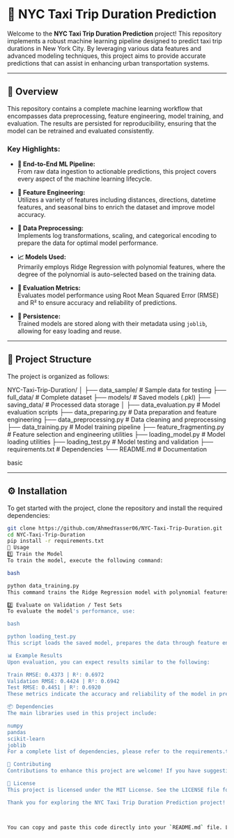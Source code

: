 # 🚖 NYC Taxi Trip Duration Prediction

Welcome to the **NYC Taxi Trip Duration Prediction** project! This repository implements a robust machine learning pipeline designed to predict taxi trip durations in New York City. By leveraging various data features and advanced modeling techniques, this project aims to provide accurate predictions that can assist in enhancing urban transportation systems.

---

## 📌 Overview

This repository contains a complete machine learning workflow that encompasses data preprocessing, feature engineering, model training, and evaluation. The results are persisted for reproducibility, ensuring that the model can be retrained and evaluated consistently.

### Key Highlights:

- **🚀 End-to-End ML Pipeline:**  
  From raw data ingestion to actionable predictions, this project covers every aspect of the machine learning lifecycle.

- **🧮 Feature Engineering:**  
  Utilizes a variety of features including distances, directions, datetime features, and seasonal bins to enrich the dataset and improve model accuracy.

- **🔧 Data Preprocessing:**  
  Implements log transformations, scaling, and categorical encoding to prepare the data for optimal model performance.

- **📈 Models Used:**  
  Primarily employs Ridge Regression with polynomial features, where the degree of the polynomial is auto-selected based on the training data.

- **📝 Evaluation Metrics:**  
  Evaluates model performance using Root Mean Squared Error (RMSE) and R² to ensure accuracy and reliability of predictions.

- **💾 Persistence:**  
  Trained models are stored along with their metadata using `joblib`, allowing for easy loading and reuse.

---

## 📂 Project Structure

The project is organized as follows:

NYC-Taxi-Trip-Duration/
│
├── data_sample/ # Sample data for testing
├── full_data/ # Complete dataset
├── models/ # Saved models (.pkl)
├── saving_data/ # Processed data storage
│
├── data_evaluation.py # Model evaluation scripts
├── data_preparing.py # Data preparation and feature engineering
├── data_preprocessing.py # Data cleaning and preprocessing
├── data_training.py # Model training pipeline
├── feature_fragmenting.py # Feature selection and engineering utilities
├── loading_model.py # Model loading utilities
├── loading_test.py # Model testing and validation
├── requirements.txt # Dependencies
└── README.md # Documentation

basic


---

## ⚙️ Installation

To get started with the project, clone the repository and install the required dependencies:

```bash
git clone https://github.com/AhmedYasser06/NYC-Taxi-Trip-Duration.git
cd NYC-Taxi-Trip-Duration
pip install -r requirements.txt
🚀 Usage
1️⃣ Train the Model
To train the model, execute the following command:

bash

python data_training.py
This command trains the Ridge Regression model with polynomial features, automatically selecting the optimal degree. The trained model, along with preprocessors and metadata, will be saved in the models/ directory.

2️⃣ Evaluate on Validation / Test Sets
To evaluate the model's performance, use:

bash

python loading_test.py
This script loads the saved model, prepares the data through feature engineering and preprocessing, and evaluates the model using RMSE and R² metrics.

📊 Example Results
Upon evaluation, you can expect results similar to the following:

Train RMSE: 0.4373 | R²: 0.6972
Validation RMSE: 0.4424 | R²: 0.6942
Test RMSE: 0.4451 | R²: 0.6920
These metrics indicate the accuracy and reliability of the model in predicting taxi trip durations.

📦 Dependencies
The main libraries used in this project include:

numpy
pandas
scikit-learn
joblib
For a complete list of dependencies, please refer to the requirements.txt file.

🤝 Contributing
Contributions to enhance this project are welcome! If you have suggestions for improvements, bug fixes, or new features, please feel free to open an issue or submit a pull request.

📄 License
This project is licensed under the MIT License. See the LICENSE file for details.

Thank you for exploring the NYC Taxi Trip Duration Prediction project! Your feedback and contributions are greatly appreciated. Let's improve urban transportation together! 🚖



You can copy and paste this code directly into your `README.md` file. Let me know if you need any fur
